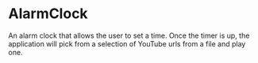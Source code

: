 # AlarmClock
An alarm clock that allows the user to set a time. Once the timer is up, the application will pick from a selection of YouTube urls from a file and play one.
